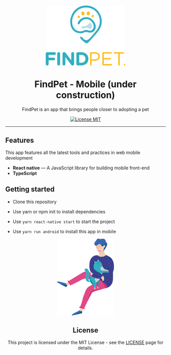 <h1 align="center">
<br>
  <img src="https://github.com/Marcelo8173/FindPet/blob/master/tmp/Grupo%20371.svg" alt="FindPet" width="250">
<br>
<br>
FindPet - Mobile (under construction)
</h1>

<p align="center">FindPet is an app that brings people closer to adopting a pet</p>

<p align="center">
  <a href="https://opensource.org/licenses/MIT">
    <img src="https://img.shields.io/badge/License-MIT-blue.svg" alt="License MIT">
  </a>
</p>

<hr />

## Features
[//]: # (Add the features of your project here:)
This app features all the latest tools and practices in web mobile development

- **React native**  — A JavaScript library for building mobile front-end
- **TypeScript**


## Getting started

- Clone this repository
- Use yarn or npm init to install dependencies

- Use `yarn react-native start` to start the project
- Use `yarn run android` to install this app in mobile


<div align="center">
<img  src="https://github.com/Marcelo8173/FindPet/blob/master/tmp/Grupo%20236.png" alt="FindPet" width="180">
<div/>

## License

This project is licensed under the MIT License - see the [LICENSE](https://opensource.org/licenses/MIT) page for details.
